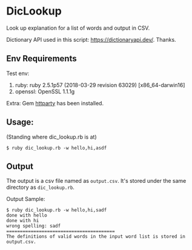 # DicLookup
Look up explanation for a list of words and output in CSV. 

Dictionary API used in this script: https://dictionaryapi.dev/. Thanks.

## Env Requirements
Test env:
1. ruby: ruby 2.5.1p57 (2018-03-29 revision 63029) [x86_64-darwin16]
1. openssl: OpenSSL 1.1.1g

Extra:
Gem [httparty](https://github.com/jnunemaker/httparty) has been installed.


## Usage: 
(Standing where dic_lookup.rb is at) 

```
$ ruby dic_lookup.rb -w hello,hi,asdf
```

## Output

The output is a csv file named as `output.csv`. It's stored under the same directory as `dic_lookup.rb`.

Output Sample:

```
$ ruby dic_lookup.rb -w hello,hi,sadf
done with hello
done with hi
wrong spelling: sadf
========================================
The definitions of valid words in the input word list is stored in output.csv.
```

